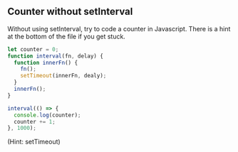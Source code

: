 ## Counter without setInterval

Without using setInterval, try to code a counter in Javascript. There is a hint at the bottom of the file if you get stuck.

```javascript
let counter = 0;
function interval(fn, delay) {
  function innerFn() {
    fn();
    setTimeout(innerFn, dealy);
  }
  innerFn();
}

interval(() => {
  console.log(counter);
  counter += 1;
}, 1000);
```

(Hint: setTimeout)
